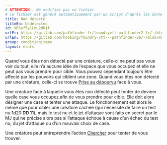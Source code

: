 ```yaml
---
# ATTENTION : Ne modifiez pas ce fichier
# Ce fichier est généré automatiquement par un script d'après les données du module Foundry VTT officiel et de sa traduction
title: Non détecté
titleEn: Undetected
id: VRSef5y1LmL2Hkjf
urlFr: https://gitlab.com/pathfinder-fr/foundryvtt-pathfinder2-fr/-/blob/master/data/conditionitems/VRSef5y1LmL2Hkjf.htm
urlEn: https://gitlab.com/hooking/foundry-vtt---pathfinder-2e/-/blob/master/packs/data/conditionitems.db/undetected.json
group: conditionitems
layout: etats
---
```

Quand vous êtes non détecté par une créature, celle-ci ne peut pas vous voir du tout, elle n’a aucune idée de l’espace que vous occupez et elle ne peut pas vous prendre pour cible. Vous pouvez cependant toujours être affecté par les pouvoirs qui ciblent une zone. Quand vous êtes non détecté par une créature, celle-ci se trouve [Prise au dépourvu](pris-au-dépourvu.md) face à vous.

Une créature face à laquelle vous êtes non détecté peut tenter de deviner quelle case vous occupez afin de vous prendre pour cible. Elle doit alors désigner une case et tenter une attaque. Le fonctionnement est alors le même que pour cibler une créature cachée (qui nécessite de faire un test nu <a class="inline-roll roll" title="test nu DD 11" data-mode="roll" data-flavor="test nu DD 11" data-formula="1d20"> 1d20</a> **DD 11**), mais le test nu et le jet d’attaque sont faits en secret par le MJ qui ne précise alors pas si l’attaque échoue à cause d’un échec du test nu, du jet d’attaque ou d’un mauvais choix de case.  
  
Une créature peut entreprendre l’action [Chercher](../actions/chercher.md) pour tenter de vous trouver.


